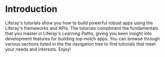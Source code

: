 # Introduction [](id=tutorials-lp-6-2-develop-tutorial)

Liferay's tutorials show you how to build powerful robust apps using the
Liferay's frameworks and APIs. The tutorials compliment the fundamentals that
you master in Liferay's *Learning Paths*, giving you keen insight into
development features for building top-notch apps. You can browse through various
sections listed in the the navigation tree to find tutorials that meet your
needs and interests. Enjoy! 


